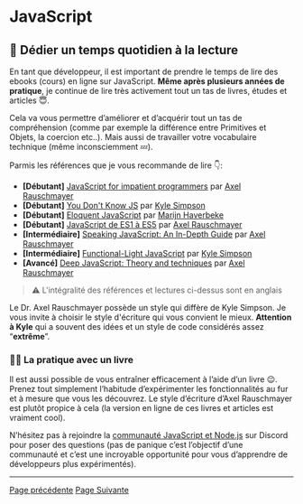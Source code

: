 # JavaScript

## 📕 Dédier un temps quotidien à la lecture

En tant que développeur, il est important de prendre le temps de lire des ebooks (cours) en ligne sur JavaScript. **Même après plusieurs années de pratique**, je continue de lire très activement tout un tas de livres, études et articles 😇.

Cela va vous permettre d’améliorer et d’acquérir tout un tas de compréhension (comme par exemple la différence entre Primitives et Objets, la coercion etc..). Mais aussi de travailler votre vocabulaire technique (même inconsciemment 💤).

Parmis les références que je vous recommande de lire 👇:

- **[Débutant]** [JavaScript for impatient programmers](https://exploringjs.com/impatient-js/index.html) par [Axel Rauschmayer](http://dr-axel.de/)
- **[Débutant]** [You Don't Know JS](https://github.com/getify/You-Dont-Know-JS) par [Kyle Simpson](https://github.com/getify)
- **[Débutant]** [Eloquent JavaScript](https://eloquentjavascript.net/) par [Marijn Haverbeke](https://marijnhaverbeke.nl/)
- **[Débutant]** [JavaScript de ES1 à ES5](http://speakingjs.com/) par [Axel Rauschmayer](http://dr-axel.de/)
- **[Intermédiaire]** [Speaking JavaScript: An In-Depth Guide](https://github.com/getify/Functional-Light-JS/) par [Axel Rauschmayer](http://dr-axel.de/)
- **[Intermédiaire]** [Functional-Light JavaScript](https://github.com/getify/Functional-Light-JS/) par [Kyle Simpson](https://github.com/getify)
- **[Avancé]** [Deep JavaScript: Theory and techniques](https://exploringjs.com/deep-js/index.html) par [Axel Rauschmayer](http://dr-axel.de/)

> ⚠️ L'intégralité des références et lectures ci-dessus sont en anglais

Le Dr. Axel Rauschmayer possède un style qui diffère de Kyle Simpson. Je vous invite à choisir le style d'écriture qui vous convient le mieux. **Attention à Kyle** qui a souvent des idées et un style de code considérés assez “**extrême**”.

### 📖📐 La pratique avec un livre

Il est aussi possible de vous entraîner efficacement à l’aide d’un livre 😉. Prenez tout simplement l’habitude d’expérimenter les fonctionnalités au fur et à mesure que vous les découvrez. Le style d’écriture d’Axel Rauschmayer est plutôt propice à cela (la version en ligne de ces livres et articles est vraiment cool).

N’hésitez pas à rejoindre la [communauté JavaScript et Node.js](https://escommunity.dev/Code-of-conduct/) sur Discord pour poser des questions (pas de panique c’est l’objectif d’une communauté et c’est une incroyable opportunité pour vous d’apprendre de développeurs plus expérimentés).

---

[Page précédente](./introduction.md)
[Page Suivante](./challenge.md)
